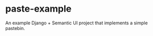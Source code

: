 paste-example
=============

An example Django + Semantic UI project that implements a simple pastebin.
